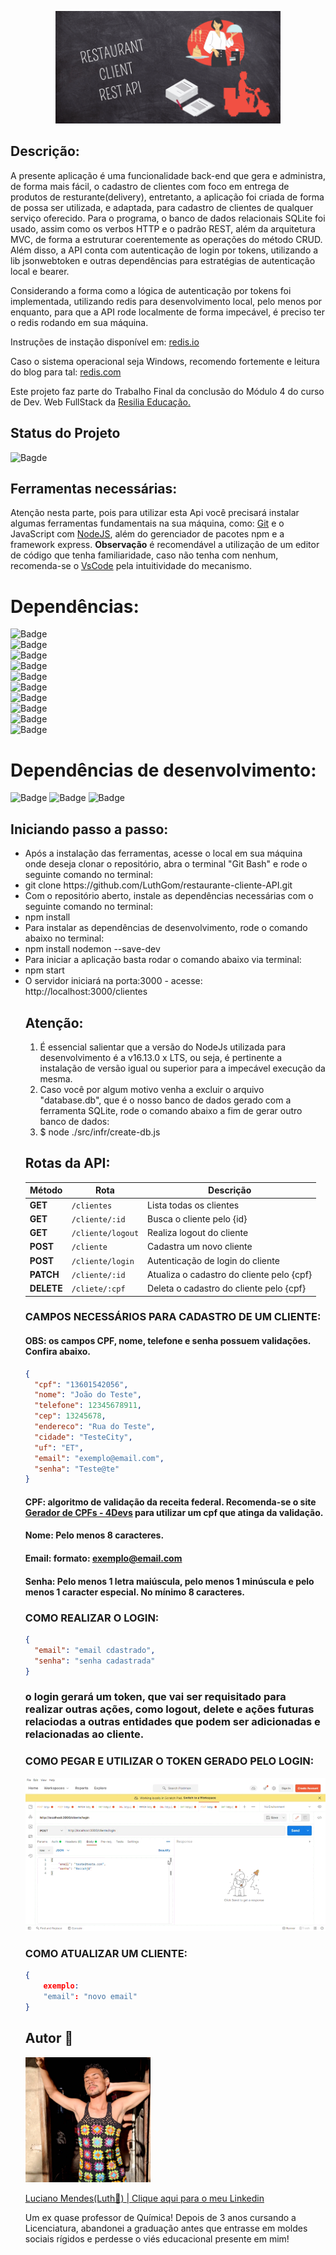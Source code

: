 <p align="center">
<img src="./midia/RESTAURANT REST API.gif" alt="Imagem de extensão GIF com o nome do projeto em fundo ilustrativo de quadro de giz e ilustrações de pedidos, motoboy e garçom/garçonete." width = 360px>
</p>

## Descrição:

<p>A presente aplicação é uma funcionalidade back-end que gera e administra, de forma mais fácil, o cadastro de clientes com foco em entrega de produtos de resturante(delivery), entretanto, a aplicação foi criada de forma de possa ser utilizada, e adaptada, para cadastro de clientes de qualquer serviço oferecido. Para o programa, o banco de dados relacionais SQLite foi usado, assim como os verbos HTTP e o padrão REST, além da arquitetura MVC, de forma a estruturar coerentemente as operações do método CRUD. Além disso, a API conta com autenticação de login por tokens, utilizando a lib jsonwebtoken e outras dependências para estratégias de autenticação local e bearer.

Considerando a forma como a lógica de autenticação por tokens foi implementada, utilizando redis para desenvolvimento local, pelo menos por enquanto, para que a API rode localmente de forma impecável, é preciso ter o redis rodando em sua máquina.

Instruções de instação disponível em:
[redis.io](https://redis.io/docs/getting-started/installation/install-redis-on-linux/)

Caso o sistema operacional seja Windows, recomendo fortemente e leitura do blog para tal: [redis.com](https://redis.com/blog/redis-on-windows-10/)

Este projeto faz parte do Trabalho Final da conclusão do Módulo 4 do curso de Dev. Web FullStack da <a href="https://www.resilia.com.br">Resilia Educação.</a></p>

## Status do Projeto

![Bagde](https://img.shields.io/badge/Status%20do%20Projeto-Concluído-red)

## Ferramentas necessárias:

<p>Atenção nesta parte, pois para utilizar esta Api você precisará instalar algumas ferramentas fundamentais na sua máquina, como: <a href="https://www.gitkraken.com/download?utm_term=git&utm_campaign=1+%7C+1+GK+Git+GUI+-+Search&utm_source=adwords&utm_medium=ppc&hsa_acc=1130375851&hsa_cam=393455543&hsa_grp=23981425823&hsa_ad=550570964612&hsa_src=g&hsa_tgt=kwd-247385313&hsa_kw=git&hsa_mt=e&hsa_net=adwords&hsa_ver=3&gclid=Cj0KCQiA-qGNBhD3ARIsAO_o7ym_H2X6ZGqwCZJqFF5FFzq4fVkZ1h6JujQY4yk9UI5bf2cnWf-Ez-EaAstwEALw_wcB">Git</a> e o JavaScript com <a href="https://nodejs.org/en/download/">NodeJS</a>, além do gerenciador de pacotes npm e a framework express. 
<strong>Observação</strong> é recomendável a utilização de um editor de código que tenha familiaridade, caso não tenha com nenhum, recomenda-se o <a href="https://code.visualstudio.com/download">VsCode</a> pela intuitividade do mecanismo.

# Dependências:

![Badge](https://img.shields.io/badge/"bcrypt"-"%5E5.0.1"-red)<br>
![Badge](https://img.shields.io/badge/"cors"-"%5E2.8.5"-orange)<br>
![Badge](https://img.shields.io/badge/"dotenv"-"%5E16.0.0"-yellow)<br>
![Badge](https://img.shields.io/badge/"express"-"%5E4.17.1"-green)<br>
![Badge](https://img.shields.io/badge/"jsonwebtoken"-"%5E8.5.1"-blue)<br>
![Badge](https://img.shields.io/badge/"passport"-"%5E0.5.2"-purple)<br>
![Badge](https://img.shields.io/badge/"passportLocal"-"%5E1.0.0"-pink)<br>
![Badge](https://img.shields.io/badge/"passportHttpBearer"-"%5E1.0.1"-white)<br>
![Badge](https://img.shields.io/badge/"redis"-"%5E4.0.4"-black)<br>
![Badge](https://img.shields.io/badge/"sqlite3"-"%5E5.0.2"-roxy)<br>

# Dependências de desenvolvimento:

![Badge](https://img.shields.io/badge/"jest"-"%5E27.4.7"-white)
![Badge](https://img.shields.io/badge/"nodemon"-"%5E2.0.15"-black)
![Badge](https://img.shields.io/badge/"supertest"-"%5E6.2.2"-white)

</p>

## Iniciando passo a passo:

<p>

<ul> 
<li>Após a instalação das ferramentas, acesse o local em sua máquina onde deseja clonar o repositório, abra o terminal "Git Bash"
e rode o seguinte comando no terminal:</li>
<li> git clone https://github.com/LuthGom/restaurante-cliente-API.git </li>
<li>Com o repositório aberto, instale as dependências necessárias com o seguinte comando no terminal:</li>
<li> npm install </li>
<li>Para instalar as dependências de desenvolvimento, rode o comando abaixo no terminal:</li>
<li> npm install nodemon --save-dev</li>
<li>Para iniciar a aplicação basta rodar o comando abaixo via terminal:</li>
<li> npm start</li>
<li> O servidor iniciará na porta:3000 - acesse: http://localhost:3000/clientes</li>

## Atenção:

<p>
<ol>
 <li>É essencial salientar que a versão do NodeJs utilizada para desenvolvimento é a v16.13.0 x LTS, ou seja, é pertinente a instalação de versão igual ou superior para a impecável execução da mesma.</li>

 <li>Caso você por algum motivo venha a excluir o arquivo "database.db", que é o nosso banco de dados gerado com a ferramenta SQLite, rode o comando abaixo a fim de gerar outro banco de dados:</li>
 <li>$ node ./src/infr/create-db.js</li>
 </ol>
</p>

## Rotas da API:

| Método     | Rota              | Descrição                                 |
| ---------- | ----------------- | ----------------------------------------- |
| **GET**    | `/clientes`       | Lista todas os clientes                   |
| **GET**    | `/cliente/:id`    | Busca o cliente pelo {id}                 |
| **GET**    | `/cliente/logout` | Realiza logout do cliente                 |
| **POST**   | `/cliente`        | Cadastra um novo cliente                  |
| **POST**   | `/cliente/login`  | Autenticação de login do cliente          |
| **PATCH**  | `/cliente/:id`    | Atualiza o cadastro do cliente pelo {cpf} |
| **DELETE** | `/cliete/:cpf`    | Deleta o cadastro do cliente pelo {cpf}   |

</p>

### CAMPOS NECESSÁRIOS PARA CADASTRO DE UM CLIENTE:

#### OBS: os campos CPF, nome, telefone e senha possuem validações. Confira abaixo.

```json
{
  "cpf": "13601542056",
  "nome": "João do Teste",
  "telefone": 12345678911,
  "cep": 13245678,
  "endereco": "Rua do Teste",
  "cidade": "TesteCity",
  "uf": "ET",
  "email": "exemplo@email.com",
  "senha": "Teste@te"
}
```

#### CPF: algoritmo de validação da receita federal. Recomenda-se o site [Gerador de CPFs - 4Devs](https://www.4devs.com.br/gerador_de_cpf) para utilizar um cpf que atinga da validação.

#### Nome: Pelo menos 8 caracteres.

#### Email: formato: exemplo@email.com

#### Senha: Pelo menos 1 letra maiúscula, pelo menos 1 minúscula e pelo menos 1 caracter especial. No mínimo 8 caracteres.

### COMO REALIZAR O LOGIN:

```json
{
  "email": "email cdastrado",
  "senha": "senha cadastrada"
}
```

### o login gerará um token, que vai ser requisitado para realizar outras ações, como logout, delete e ações futuras relaciodas a outras entidades que podem ser adicionadas e relacionadas ao cliente.

### COMO PEGAR E UTILIZAR O TOKEN GERADO PELO LOGIN:

<img src="./midia/ilustracao-login.gif" />

### COMO ATUALIZAR UM CLIENTE:

```json
{
    exemplo:
    "email": "novo email"
}
```

## Autor 🌈

<img src="./midia/luth.jpeg" alt="Foto do autor, Luciano Mendes pardo, de cabelos chacheados e está de olhos fechados enconstado numa porta. Luciano está utilizando uma regata de crochê, baseada em granny squares, nas cores pretas, verde, roxo, azul, laranja, cinza e amarelo" width = 200px heigth= 200px>

<a href="https://www.linkedin.com/in/dev-luciano-mendes/">Luciano Mendes(Luth🌈) | Clique aqui para o meu Linkedin<a/>

<p>Um ex quase professor de Química!
Depois de 3 anos cursando a Licenciatura, abandonei a graduação antes que entrasse em moldes sociais rígidos
e perdesse o viés educacional presente em mim!</p>
